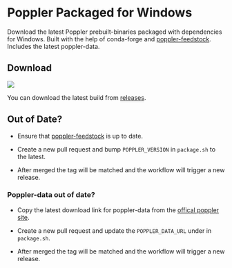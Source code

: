 # Poppler Packaged for Windows

Download the latest Poppler prebuilt-binaries packaged with dependencies for Windows. Built with the help of conda-forge and [poppler-feedstock](https://github.com/conda-forge/poppler-feedstock). Includes the latest poppler-data.

## Download
![](https://github.com/oschwartz10612/poppler-windows/workflows/Package%20For%20Windows/badge.svg)

You can download the latest build from [releases](https://github.com/oschwartz10612/poppler-windows/releases/latest).

## Out of Date?

- Ensure that [poppler-feedstock](https://github.com/conda-forge/poppler-feedstock) is up to date. 

- Create a new pull request and bump `POPPLER_VERSION` in `package.sh` to the latest.  

- After merged the tag will be matched and the workflow will trigger a new release.

### Poppler-data out of date?

- Copy the latest download link for poppler-data from the [offical poppler site](https://poppler.freedesktop.org/).

- Create a new pull request and update the `POPPLER_DATA_URL` under in `package.sh`.  

- After merged the tag will be matched and the workflow will trigger a new release.
